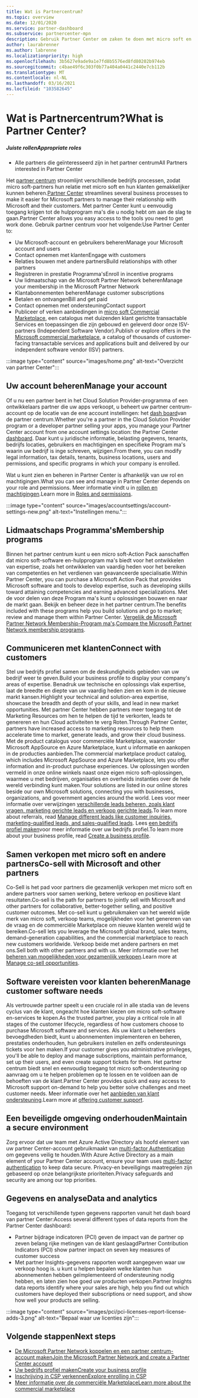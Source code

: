 ```yaml
---
title: Wat is Partnercentrum?
ms.topic: overview
ms.date: 12/01/2020
ms.service: partner-dashboard
ms.subservice: partnercenter-mpn
description: Gebruik Partner Center om zaken te doen met micro soft en uw klanten
author: laurabrenner
ms.author: labrenne
ms.localizationpriority: high
ms.openlocfilehash: 3b5627e9ade9a1e7fd8b5576ed8fd80202b974eb
ms.sourcegitcommit: c4bae49f6c303f0b77a404a0441c2440e7cb112b
ms.translationtype: MT
ms.contentlocale: nl-NL
ms.lasthandoff: 03/16/2021
ms.locfileid: "103582645"
---
```

# <a name="what-is-partner-center"></a><span data-ttu-id="e2faa-103">Wat is Partnercentrum?</span><span class="sxs-lookup"><span data-stu-id="e2faa-103">What is Partner Center?</span></span>

##### <a name="appropriate-roles"></a><span data-ttu-id="e2faa-104">Juiste rollen</span><span class="sxs-lookup"><span data-stu-id="e2faa-104">Appropriate roles</span></span>

- <span data-ttu-id="e2faa-105">Alle partners die geïnteresseerd zijn in het partner centrum</span><span class="sxs-lookup"><span data-stu-id="e2faa-105">All Partners interested in Partner Center</span></span>

<span data-ttu-id="e2faa-106">Het [partner centrum](https://partner.microsoft.com/dashboard/home) stroomlijnt verschillende bedrijfs processen, zodat micro soft-partners hun relatie met micro soft en hun klanten gemakkelijker kunnen beheren.</span><span class="sxs-lookup"><span data-stu-id="e2faa-106">[Partner Center](https://partner.microsoft.com/dashboard/home) streamlines several business processes to make it easier for Microsoft partners to manage their relationship with Microsoft and their customers.</span></span> <span data-ttu-id="e2faa-107">Met partner Center kunt u eenvoudig toegang krijgen tot de hulpprogram ma's die u nodig hebt om aan de slag te gaan.</span><span class="sxs-lookup"><span data-stu-id="e2faa-107">Partner Center allows you easy access to the tools you need to get work done.</span></span> <span data-ttu-id="e2faa-108">Gebruik partner centrum voor het volgende:</span><span class="sxs-lookup"><span data-stu-id="e2faa-108">Use Partner Center to:</span></span>

- <span data-ttu-id="e2faa-109">Uw Microsoft-account en gebruikers beheren</span><span class="sxs-lookup"><span data-stu-id="e2faa-109">Manage your Microsoft account and users</span></span>
- <span data-ttu-id="e2faa-110">Contact opnemen met klanten</span><span class="sxs-lookup"><span data-stu-id="e2faa-110">Engage with customers</span></span>
- <span data-ttu-id="e2faa-111">Relaties bouwen met andere partners</span><span class="sxs-lookup"><span data-stu-id="e2faa-111">Build relationships with other partners</span></span>
- <span data-ttu-id="e2faa-112">Registreren in prestatie Programma's</span><span class="sxs-lookup"><span data-stu-id="e2faa-112">Enroll in incentive programs</span></span>
- <span data-ttu-id="e2faa-113">Uw lidmaatschap van de Microsoft Partner Network beheren</span><span class="sxs-lookup"><span data-stu-id="e2faa-113">Manage your membership in the Microsoft Partner Network</span></span>
- <span data-ttu-id="e2faa-114">Klantabonnementen beheren</span><span class="sxs-lookup"><span data-stu-id="e2faa-114">Manage customer subscriptions</span></span>
- <span data-ttu-id="e2faa-115">Betalen en ontvangen</span><span class="sxs-lookup"><span data-stu-id="e2faa-115">Bill and get paid</span></span>
- <span data-ttu-id="e2faa-116">Contact opnemen met ondersteuning</span><span class="sxs-lookup"><span data-stu-id="e2faa-116">Contact support</span></span>
- <span data-ttu-id="e2faa-117">Publiceer of verken aanbiedingen in [micro soft Commercial Marketplace](/azure/marketplace), een catalogus met duizenden klant gerichte transactable Services en toepassingen die zijn gebouwd en geleverd door onze ISV-partners (Independent Software Vendor).</span><span class="sxs-lookup"><span data-stu-id="e2faa-117">Publish or explore offers in the [Microsoft commercial marketplace](/azure/marketplace), a catalog of thousands of customer-facing transactable services and applications built and delivered by our independent software vendor (ISV) partners.</span></span>

:::image type="content" source="images/home.png" alt-text="Overzicht van partner Center":::

## <a name="manage-your-account"></a><span data-ttu-id="e2faa-119">Uw account beheren</span><span class="sxs-lookup"><span data-stu-id="e2faa-119">Manage your account</span></span>

<span data-ttu-id="e2faa-120">Of u nu een partner bent in het Cloud Solution Provider-programma of een ontwikkelaars partner die uw apps verkoopt, u beheert uw partner centrum-account op de locatie van de ene account instellingen: het [dash board](https://partner.microsoft.com/dashboard/home)van de partner centrum.</span><span class="sxs-lookup"><span data-stu-id="e2faa-120">Whether you're a partner in the Cloud Solution Provider program or a developer partner selling your apps, you manage your Partner Center account from one account settings location: the Partner Center [dashboard](https://partner.microsoft.com/dashboard/home).</span></span> <span data-ttu-id="e2faa-121">Daar kunt u juridische informatie, belasting gegevens, tenants, bedrijfs locaties, gebruikers en machtigingen en specifieke Program ma's waarin uw bedrijf is inge schreven, wijzigen.</span><span class="sxs-lookup"><span data-stu-id="e2faa-121">From there, you can modify legal information, tax details, tenants, business locations, users and permissions, and specific programs in which your company is enrolled.</span></span>

<span data-ttu-id="e2faa-122">Wat u kunt zien en beheren in Partner Center is afhankelijk van uw rol en machtigingen.</span><span class="sxs-lookup"><span data-stu-id="e2faa-122">What you can see and manage in Partner Center depends on your role and permissions.</span></span> <span data-ttu-id="e2faa-123">Meer informatie vindt u in [rollen en machtigingen](permissions-overview.md).</span><span class="sxs-lookup"><span data-stu-id="e2faa-123">Learn more in [Roles and permissions](permissions-overview.md).</span></span>

:::image type="content" source="images/accountsettings/account-settings-new.png" alt-text="Instellingen menu.":::

## <a name="membership-programs"></a><span data-ttu-id="e2faa-125">Lidmaatschaps Programma's</span><span class="sxs-lookup"><span data-stu-id="e2faa-125">Membership programs</span></span>

<span data-ttu-id="e2faa-126">Binnen het partner centrum kunt u een micro soft-Action Pack aanschaffen dat micro soft-software en-hulpprogram ma's biedt voor het ontwikkelen van expertise, zoals het ontwikkelen van vaardig heden voor het bereiken van competenties en het verdienen van geavanceerde specialisatie.</span><span class="sxs-lookup"><span data-stu-id="e2faa-126">Within Partner Center, you can purchase a Microsoft Action Pack that provides Microsoft software and tools to develop expertise, such as developing skills toward attaining competencies and earning advanced specializations.</span></span> <span data-ttu-id="e2faa-127">Met de voor delen van deze Program ma's kunt u oplossingen bouwen en naar de markt gaan. Bekijk en beheer deze in het partner centrum.</span><span class="sxs-lookup"><span data-stu-id="e2faa-127">The benefits included with these programs help you build solutions and go to market; review and manage them within Partner Center.</span></span> <span data-ttu-id="e2faa-128">[Vergelijk de Microsoft Partner Network Membership-Program ma's](https://partner.microsoft.com/membership/compare-offers).</span><span class="sxs-lookup"><span data-stu-id="e2faa-128">[Compare the Microsoft Partner Network membership programs](https://partner.microsoft.com/membership/compare-offers).</span></span>

## <a name="connect-with-customers"></a><span data-ttu-id="e2faa-129">Communiceren met klanten</span><span class="sxs-lookup"><span data-stu-id="e2faa-129">Connect with customers</span></span>

<span data-ttu-id="e2faa-130">Stel uw bedrijfs profiel samen om de deskundigheids gebieden van uw bedrijf weer te geven.</span><span class="sxs-lookup"><span data-stu-id="e2faa-130">Build your business profile to display your company's areas of expertise.</span></span> <span data-ttu-id="e2faa-131">Benadruk uw technische en oplossings vlak expertise, laat de breedte en diepte van uw vaardig heden zien en kom in de nieuwe markt kansen.</span><span class="sxs-lookup"><span data-stu-id="e2faa-131">Highlight your technical and solution-area expertise, showcase the breadth and depth of your skills, and lead in new market opportunities.</span></span> <span data-ttu-id="e2faa-132">Met partner Center hebben partners meer toegang tot de Marketing Resources om hen te helpen de tijd te verkorten, leads te genereren en hun Cloud activiteiten te verg Roten.</span><span class="sxs-lookup"><span data-stu-id="e2faa-132">Through Partner Center, partners have increased access to marketing resources to help them accelerate time to market, generate leads, and grow their cloud business.</span></span> <span data-ttu-id="e2faa-133">Met de product catalogus voor commerciële Marketplace, waaronder Microsoft AppSource en Azure Marketplace, kunt u informatie en aankopen in de producties aanbieden.</span><span class="sxs-lookup"><span data-stu-id="e2faa-133">The commercial marketplace product catalog, which includes Microsoft AppSource and Azure Marketplace, lets you offer information and in-product purchase experiences.</span></span> <span data-ttu-id="e2faa-134">Uw oplossingen worden vermeld in onze online winkels naast onze eigen micro soft-oplossingen, waarmee u met bedrijven, organisaties en overheids instanties over de hele wereld verbinding kunt maken.</span><span class="sxs-lookup"><span data-stu-id="e2faa-134">Your solutions are listed in our online stores beside our own Microsoft solutions, connecting you with businesses, organizations, and government agencies around the world.</span></span> <span data-ttu-id="e2faa-135">Lees voor meer informatie over verwijzingen [verschillende leads beheren, zoals klant vragen, marketing gerichte leads en verkoop gerichte leads](manage-leads.md).</span><span class="sxs-lookup"><span data-stu-id="e2faa-135">To learn more about referrals, read [Manage different leads like customer inquiries, marketing-qualified leads, and sales-qualified leads](manage-leads.md).</span></span> <span data-ttu-id="e2faa-136">Lees [een bedrijfs profiel maken](create-a-marketing-profile.md)voor meer informatie over uw bedrijfs profiel.</span><span class="sxs-lookup"><span data-stu-id="e2faa-136">To learn more about your business profile, read [Create a business profile](create-a-marketing-profile.md).</span></span>

## <a name="co-sell-with-microsoft-and-other-partners"></a><span data-ttu-id="e2faa-137">Samen verkopen met micro soft en andere partners</span><span class="sxs-lookup"><span data-stu-id="e2faa-137">Co-sell with Microsoft and other partners</span></span>

<span data-ttu-id="e2faa-138">Co-Sell is het pad voor partners die gezamenlijk verkopen met micro soft en andere partners voor samen werking, betere verkoop en positieve klant resultaten.</span><span class="sxs-lookup"><span data-stu-id="e2faa-138">Co-sell is the path for partners to jointly sell with Microsoft and other partners for collaborative, better-together selling, and positive customer outcomes.</span></span> <span data-ttu-id="e2faa-139">Met co-sell kunt u gebruikmaken van het wereld wijde merk van micro soft, verkoop teams, mogelijkheden voor het genereren van de vraag en de commerciële Marketplace om nieuwe klanten wereld wijd te bereiken.</span><span class="sxs-lookup"><span data-stu-id="e2faa-139">Co-sell lets you leverage the Microsoft global brand, sales teams, demand-generation capabilities, and the commercial marketplace to reach new customers worldwide.</span></span> <span data-ttu-id="e2faa-140">Verkoop beide met andere partners en met ons.</span><span class="sxs-lookup"><span data-stu-id="e2faa-140">Sell both with other partners and with us.</span></span> <span data-ttu-id="e2faa-141">Meer informatie over het [beheren van mogelijkheden voor gezamenlijk verkopen](manage-co-sell-opportunities.md).</span><span class="sxs-lookup"><span data-stu-id="e2faa-141">Learn more at [Manage co-sell opportunities](manage-co-sell-opportunities.md).</span></span>

## <a name="manage-customer-software-needs"></a><span data-ttu-id="e2faa-142">Software vereisten voor klanten beheren</span><span class="sxs-lookup"><span data-stu-id="e2faa-142">Manage customer software needs</span></span>

<span data-ttu-id="e2faa-143">Als vertrouwde partner speelt u een cruciale rol in alle stadia van de levens cyclus van de klant, ongeacht hoe klanten kiezen om micro soft-software en-services te kopen.</span><span class="sxs-lookup"><span data-stu-id="e2faa-143">As the trusted partner, you play a critical role in all stages of the customer lifecycle, regardless of how customers choose to purchase Microsoft software and services.</span></span> <span data-ttu-id="e2faa-144">Als uw klant u beheerders bevoegdheden biedt, kunt u abonnementen implementeren en beheren, prestaties onderhouden, hun gebruikers instellen en zelfs ondersteunings tickets voor hen maken.</span><span class="sxs-lookup"><span data-stu-id="e2faa-144">If your customer gives you administrative privileges, you'll be able to deploy and manage subscriptions, maintain performance, set up their users, and even create support tickets for them.</span></span> <span data-ttu-id="e2faa-145">Het partner centrum biedt snel en eenvoudig toegang tot micro soft-ondersteuning op aanvraag om u te helpen problemen op te lossen en te voldoen aan de behoeften van de klant.</span><span class="sxs-lookup"><span data-stu-id="e2faa-145">Partner Center provides quick and easy access to Microsoft support on-demand to help you better solve challenges and meet customer needs.</span></span> <span data-ttu-id="e2faa-146">Meer informatie over het [aanbieden van klant ondersteuning](customer-support.md).</span><span class="sxs-lookup"><span data-stu-id="e2faa-146">Learn more at [offering customer support](customer-support.md).</span></span>

## <a name="maintain-a-secure-environment"></a><span data-ttu-id="e2faa-147">Een beveiligde omgeving onderhouden</span><span class="sxs-lookup"><span data-stu-id="e2faa-147">Maintain a secure environment</span></span>

<span data-ttu-id="e2faa-148">Zorg ervoor dat uw team met Azure Active Directory als hoofd element van uw partner Center-account gebruikmaakt van [multi-factor Authentication](partner-security-requirements-mandating-mfa.md) om gegevens veilig te houden.</span><span class="sxs-lookup"><span data-stu-id="e2faa-148">With Azure Active Directory as a main element of your Partner Center account, ensure your team uses [multi-factor authentication](partner-security-requirements-mandating-mfa.md) to keep data secure.</span></span> <span data-ttu-id="e2faa-149">Privacy-en beveiligings maatregelen zijn gebaseerd op onze belangrijkste prioriteiten.</span><span class="sxs-lookup"><span data-stu-id="e2faa-149">Privacy safeguards and security are among our top priorities.</span></span>

## <a name="data-and-analytics"></a><span data-ttu-id="e2faa-150">Gegevens en analyse</span><span class="sxs-lookup"><span data-stu-id="e2faa-150">Data and analytics</span></span>

<span data-ttu-id="e2faa-151">Toegang tot verschillende typen gegevens rapporten vanuit het dash board van partner Center:</span><span class="sxs-lookup"><span data-stu-id="e2faa-151">Access several different types of data reports from the Partner Center dashboard:</span></span>

- <span data-ttu-id="e2faa-152">Partner bijdrage indicatoren (PCI) geven de impact van de partner op zeven belang rijke metingen van de klant geslaagd</span><span class="sxs-lookup"><span data-stu-id="e2faa-152">Partner Contribution Indicators (PCI) show partner impact on seven key measures of customer success</span></span>
- <span data-ttu-id="e2faa-153">Met partner Insights-gegevens rapporten wordt aangegeven waar uw verkoop hoog is. u kunt u helpen bepalen welke klanten hun abonnementen hebben geïmplementeerd of ondersteuning nodig hebben, en laten zien hoe goed uw producten verkopen.</span><span class="sxs-lookup"><span data-stu-id="e2faa-153">Partner Insights data reports identify where your sales are high, help you find out which customers have deployed their subscriptions or need support, and show how well your products are selling.</span></span>

:::image type="content" source="images/pci/pci-licenses-report-license-adds-3.png" alt-text="Bepaal waar uw licenties zijn":::

## <a name="next-steps"></a><span data-ttu-id="e2faa-155">Volgende stappen</span><span class="sxs-lookup"><span data-stu-id="e2faa-155">Next steps</span></span>

- [<span data-ttu-id="e2faa-156">De Microsoft Partner Network koppelen en een partner centrum-account maken</span><span class="sxs-lookup"><span data-stu-id="e2faa-156">Join the Microsoft Partner Network and create a Partner Center account</span></span>](mpn-create-a-partner-center-account.md)
- [<span data-ttu-id="e2faa-157">Uw bedrijfs profiel maken</span><span class="sxs-lookup"><span data-stu-id="e2faa-157">Create your business profile</span></span>](create-a-marketing-profile.md)
- [<span data-ttu-id="e2faa-158">Inschrijving in CSP verkennen</span><span class="sxs-lookup"><span data-stu-id="e2faa-158">Explore enrolling in CSP</span></span>](csp-overview.md)
- [<span data-ttu-id="e2faa-159">Meer informatie over de commerciële Marketplace</span><span class="sxs-lookup"><span data-stu-id="e2faa-159">Learn more about the commercial marketplace</span></span>](csp-commercial-marketplace-overview.md)

